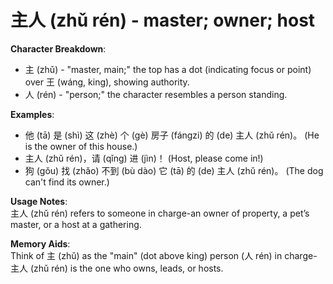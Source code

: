 # **主人 (zhǔ rén) - master; owner; host**

**Character Breakdown**:  
- 主 (zhǔ) - "master, main;" the top has a dot (indicating focus or point) over 王 (wáng, king), showing authority.  
- 人 (rén) - "person;" the character resembles a person standing.

**Examples**:  
- 他 (tā) 是 (shì) 这 (zhè) 个 (gè) 房子 (fángzi) 的 (de) 主人 (zhǔ rén)。 (He is the owner of this house.)  
- 主人 (zhǔ rén)，请 (qǐng) 进 (jìn)！ (Host, please come in!)  
- 狗 (gǒu) 找 (zhǎo) 不到 (bù dào) 它 (tā) 的 (de) 主人 (zhǔ rén)。 (The dog can't find its owner.)

**Usage Notes**:  
主人 (zhǔ rén) refers to someone in charge-an owner of property, a pet’s master, or a host at a gathering.

**Memory Aids**:  
Think of 主 (zhǔ) as the "main" (dot above king) person (人 rén) in charge-主人 (zhǔ rén) is the one who owns, leads, or hosts.